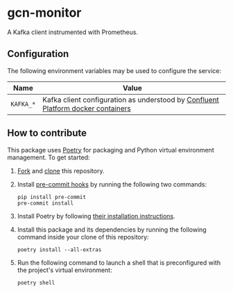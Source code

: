 # gcn-monitor

A Kafka client instrumented with Prometheus.

## Configuration

The following environment variables may be used to configure the service:

| Name                 | Value                                                                              |
| -------------------- | ---------------------------------------------------------------------------------- |
| `KAFKA_*`            | Kafka client configuration as understood by [Confluent Platform docker containers] |

[Confluent Platform docker containers]: https://docs.confluent.io/platform/current/installation/docker/config-reference.html

## How to contribute

This package uses [Poetry](https://python-poetry.org) for packaging and Python virtual environment management. To get started:

1.  [Fork](https://docs.github.com/en/pull-requests/collaborating-with-pull-requests/working-with-forks/fork-a-repo) and [clone](https://docs.github.com/en/pull-requests/collaborating-with-pull-requests/working-with-forks/fork-a-repo#cloning-your-forked-repository) this repository.

2.  Install [pre-commit hooks](https://pre-commit.com) by running the following two commands:

        pip install pre-commit
        pre-commit install

3.  Install Poetry by following [their installation instructions](https://python-poetry.org/docs/#installation).

4.  Install this package and its dependencies by running the following command inside your clone of this repository:

        poetry install --all-extras

5.  Run the following command to launch a shell that is preconfigured with the project's virtual environment:

        poetry shell
